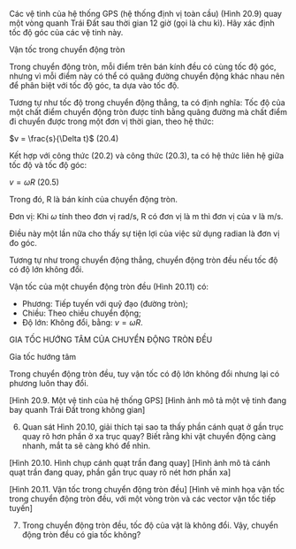 Các vệ tinh của hệ thống GPS (hệ thống định vị toàn cầu) (Hình 20.9) quay một vòng quanh Trái Đất sau thời gian 12 giờ (gọi là chu kì). Hãy xác định tốc độ góc của các vệ tinh này.

Vận tốc trong chuyển động tròn

Trong chuyển động tròn, mỗi điểm trên bán kính đều có cùng tốc độ góc, nhưng vì mỗi điểm này có thể có quãng đường chuyển động khác nhau nên để phân biệt với tốc độ góc, ta dựa vào tốc độ.

Tương tự như tốc độ trong chuyển động thẳng, ta có định nghĩa: Tốc độ của một chất điểm chuyển động tròn được tính bằng quãng đường mà chất điểm đi chuyển được trong một đơn vị thời gian, theo hệ thức:

$v = \frac{s}{\Delta t}$ (20.4)

Kết hợp với công thức (20.2) và công thức (20.3), ta có hệ thức liên hệ giữa tốc độ và tốc độ góc:

$v = \omega R$ (20.5)

Trong đó, R là bán kính của chuyển động tròn.

Đơn vị: Khi $\omega$ tính theo đơn vị rad/s, R có đơn vị là m thì đơn vị của v là m/s.

Điều này một lần nữa cho thấy sự tiện lợi của việc sử dụng radian là đơn vị đo góc.

Tương tự như trong chuyển động thẳng, chuyển động tròn đều nếu tốc độ có độ lớn không đổi.

Vận tốc của một chuyển động tròn đều (Hình 20.11) có:
- Phương: Tiếp tuyến với quỹ đạo (đường tròn);
- Chiều: Theo chiều chuyển động;
- Độ lớn: Không đổi, bằng: $v = \omega R$.

GIA TỐC HƯỚNG TÂM CỦA CHUYỂN ĐỘNG TRÒN ĐỀU

Gia tốc hướng tâm

Trong chuyển động tròn đều, tuy vận tốc có độ lớn không đổi nhưng lại có phương luôn thay đổi.

[Hình 20.9. Một vệ tinh của hệ thống GPS]
[Hình ảnh mô tả một vệ tinh đang bay quanh Trái Đất trong không gian]

6. Quan sát Hình 20.10, giải thích tại sao ta thấy phần cánh quạt ở gần trục quay rõ hơn phần ở xa trục quay? Biết rằng khi vật chuyển động càng nhanh, mắt ta sẽ càng khó để nhìn.

[Hình 20.10. Hình chụp cánh quạt trần đang quay]
[Hình ảnh mô tả cánh quạt trần đang quay, phần gần trục quay rõ nét hơn phần xa]

[Hình 20.11. Vận tốc trong chuyển động tròn đều]
[Hình vẽ minh họa vận tốc trong chuyển động tròn đều, với một vòng tròn và các vector vận tốc tiếp tuyến]

7. Trong chuyển động tròn đều, tốc độ của vật là không đổi. Vậy, chuyển động tròn đều có gia tốc không?